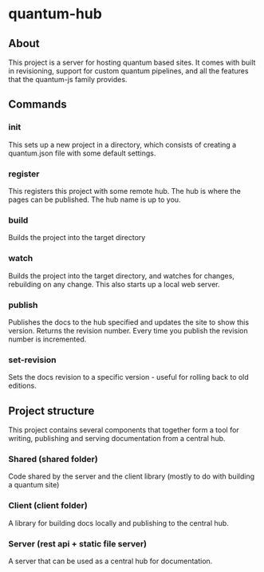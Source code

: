 # quantum-hub

## About

This project is a server for hosting quantum based sites. It comes with built in revisioning, support for custom quantum pipelines, and all the features that the quantum-js family provides.



## Commands

### init

This sets up a new project in a directory, which consists of creating a quantum.json file with some default settings.

### register <hub-name> <hub-url>

This registers this project with some remote hub. The hub is where the pages can be published. The hub name is up to you.

### build

Builds the project into the target directory

### watch

Builds the project into the target directory, and watches for changes, rebuilding on any change. This also starts up a local web server.

### publish <hub-name>

Publishes the docs to the hub specified and updates the site to show this version. Returns the revision number. Every time you publish the revision number is incremented.

### set-revision <hub-name> <revision-number>

Sets the docs revision to a specific version - useful for rolling back to old editions.



## Project structure

This project contains several components that together form a tool for writing, publishing and serving documentation from a central hub.

### Shared (shared folder)

Code shared by the server and the client library (mostly to do with building a quantum site)

### Client (client folder)

A library for building docs locally and publishing to the central hub.

### Server (rest api + static file server)

A server that can be used as a central hub for documentation.

